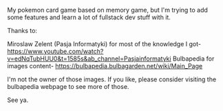 My pokemon card game based on memory game, but  I'm trying to add some features and learn a lot of fullstack dev stuff with it.

Thanks to:

Miroslaw Zelent (Pasja Informatyki) for most of the knowledge I got- https://www.youtube.com/watch?v=edNqTubHUU0&t=1585s&ab_channel=Pasjainformatyki
Bulbapedia for images content- https://bulbapedia.bulbagarden.net/wiki/Main_Page

I'm not the owner of those images. If you like, please consider  visiting the bulbapedia webpage to see more of those.

See ya.